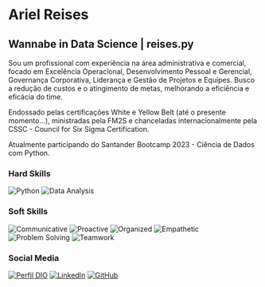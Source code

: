 # **Ariel Reises**

## Wannabe in Data Science | reises.py

Sou um profissional com experiência na área administrativa e comercial, focado em Excelência Operacional, Desenvolvimento Pessoal e Gerencial, Governança Corporativa, Liderança e Gestão de Projetos e Equipes. Busco a redução de custos e o atingimento de metas, melhorando a eficiência e eficácia do time.

Endossado pelas certificações White e Yellow Belt (até o presente momento...), ministradas pela FM2S e chanceladas internacionalmente pela CSSC - Council for Six Sigma Certification.

Atualmente participando do Santander Bootcamp 2023 - Ciência de Dados com Python.

### **Hard Skills**
![Python](https://img.shields.io/badge/Python-green)
![Data Analysis](https://img.shields.io/badge/Data%20Analysis-green)

### **Soft Skills**
![Communicative](https://img.shields.io/badge/Communicative-green)
![Proactive](https://img.shields.io/badge/Proactive-green)
![Organized](https://img.shields.io/badge/Organized-green)
![Empathetic](https://img.shields.io/badge/Empathetic-green)
![Problem Solving](https://img.shields.io/badge/Problem%20Solving-green)
![Teamwork](https://img.shields.io/badge/Teamwork-green)

### **Social Media**
[![Perfil DIO](https://img.shields.io/badge/DIO/PERFIL-green)](https://web.dio.me/users/arielreises2)
[![LinkedIn](https://img.shields.io/badge/LinkedIn-green)](https://www.linkedin.com/in/arielreises/)
[![GitHub](https://img.shields.io/badge/GitHub-green)](https://github.com/arielreises)
